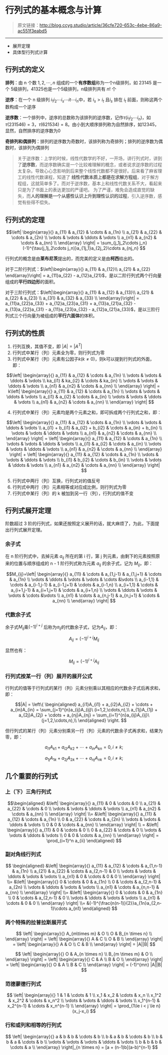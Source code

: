 # 行列式的基本概念与计算

[annotation]: <id> (36cfe720-653c-4ebe-86a9-ac551f3eabd5)
[annotation]: <status> (protect)
[annotation]: <create_time> (2019-05-02 22:59:48)
[annotation]: <category> (数学理论)
[annotation]: <tags> (线性代数)
[annotation]: <comments> (false)

> 原文链接：<http://blog.ccyg.studio/article/36cfe720-653c-4ebe-86a9-ac551f3eabd5>

---

- 展开定理
- 具体型行列式计算

## 行列式的定义

**排列**：由 n 个数 $1,2,\cdots,n$ 组成的一个**有序数组**称为一个n级排列，如 23145 是一个 5级排列，41325也是一个5级排列，n级排列共有 $n!$ 个 

**逆序**：在一个 n 级排列 $i_1i_2\cdots i_s\cdots it\cdots i_n$中，若 $i_s > i_t$ 且$i_s$ 排在 $i_t$ 前面，则称这两个数构成一个逆序 

**逆序数**：一个排列中，逆序的总数称为该排列的逆序数，记作$\tau(i_1i_2\cdots i_n)$，如$\tau(231546)=3$，$\tau(621534)=8$。由小到大顺序排列称为自然排序，如12345，显然，自然排序的逆序数为0

**奇排列和偶排列**：排列的逆序数为奇数时，该排列称为奇排列；排列的逆序数为偶数时，该排列为偶排列

> 关于逆序数：上学的时候，线性代数学的不好，一开场，讲行列式时，讲到了**逆序数**，而逆序数确实是一个比较难理解的概念，或者说求逆序数的过程太复杂。导致心心念影响到后来整个线性代数都不是很好。后来看了麻省理工的线性代数课程，知道了 **线性代数本质上都是在求解方程组**，对于解方程组，这就简单多了。而对于逆序数，基本上和线性代数关系不大，看起来只是为了书面上的表达更加的严谨吧。
> 为了严谨，难免会造成直觉的缺失，而**人的理解是一个从感性认识上升到理性认识的过程**，引入逆序数，感觉有些得不偿失。

## 行列式的定理

$$\left|
\begin{array}{}
a_{11} & a_{12} & \cdots & a_{1n} \\
a_{21} & a_{22} & \cdots & a_{2n} \\
\vdots & \vdots & \ddots &  \vdots \\
a_{n1} & a_{n2} & \cdots & a_{nn} \\
\end{array}
\right| = \sum_{j_1j_2\cdots j_n}(-1)^{\tau(j_1j_2\cdots j_n)}a_{1j_1}a_{2j_2}\cdots a_{nj_n}
$$

行列式的概念是由**莱布尼茨**提出的，而完美的定义是由**柯西**给出的。

对于二阶行列式：$\left|\begin{array}{} a_{11} & a_{12}\\ a_{21} & a_{22}   
\end{array}\right| = a_{11}a_{22} - a_{12}a_{21}$，是以二阶行列式两个行向量组成的**平行四边形**的面积。

对于三阶行列式：$\left|\begin{array}{} a_{11} & a_{12} & a_{13}\\ a_{21} & a_{22} & a_{23} \\ a_{31} & a_{32} & a_{33} \\
\end{array}\right| = a_{11}a_{22}a_{33} + a_{12}a_{23}a_{31} + a_{13}a_{21}a_{32} - a_{13}a_{22}a_{31} - a_{11}a_{23}a_{32} - a_{12}a_{21}a_{33}$，是以三阶行列式三个行向量为棱组成的**平行六面体**的体积。

## 行列式的性质

1. 行列互换，其值不变，即 $|A| = |A^T|$
2. 行列式中某行（列）元素全为零，则行列式为零
3. 行列式中某行（列）元素有公因子$k(k\neq0)$，则k可以提到行列式的外面，即：

$$\left|
\begin{array}{}
a_{11} & a_{12} & \cdots & a_{1n} \\
\vdots & \vdots & \ddots & \vdots \\
ka_{i1} & ka_{i2} & \cdots & ka_{in} \\
\vdots & \vdots & \ddots & \vdots \\
a_{n1} & a_{n2} & \cdots & a_{nn} \\
\end{array}
\right| = k\left|
\begin{array}{}
a_{11} & a_{12} & \cdots & a_{1n} \\
\vdots & \vdots & \ddots & \vdots \\
a_{i1} & a_{i2} & \cdots & a_{in} \\
\vdots & \vdots & \ddots & \vdots \\
a_{n1} & a_{n2} & \cdots & a_{nn} \\
\end{array}
\right|
$$

4. 行列式中某行（列）元素均是两个元素之和，即可拆成两个行列式之和，即：

$$\left|
\begin{array}{}
a_{11} & a_{12} & \cdots & a_{1n} \\
\vdots & \vdots & \ddots & \vdots \\
a_{i1} + b_{i1} & a_{i2} + b_{i2} & \cdots & a_{in} + b_{in} \\
\vdots & \vdots & \ddots & \vdots \\
a_{n1} & a_{n2} & \cdots & a_{nn} \\
\end{array}
\right| = \left|
\begin{array}{}
a_{11} & a_{12} & \cdots & a_{1n} \\
\vdots & \vdots & \ddots & \vdots \\
a_{i1} & a_{i2} & \cdots & a_{in} \\
\vdots & \vdots & \ddots & \vdots \\
a_{n1} & a_{n2} & \cdots & a_{nn} \\
\end{array}
\right| + \left|
\begin{array}{}
a_{11} & a_{12} & \cdots & a_{1n} \\
\vdots & \vdots & \ddots & \vdots \\
b_{i1} & b_{i2} & \cdots & b_{in} \\
\vdots & \vdots & \ddots & \vdots \\
a_{n1} & a_{n2} & \cdots & a_{nn} \\
\end{array}
\right|
$$

5. 行列式中两行（列）互换，行列式对的值反号
6. 行列式中两行（列）元素相等或对应成比例，则行列式为零
7. 行列式中某行（列）的 k 被加到另一行（列），行列式的值不变

## 行列式展开定理

阶数超过 3 阶的行列式，如果还按照定义展开的话，就大麻烦了，为此，下面提出行列式展开定理。

### 余子式

在 n 阶行列式中，去掉元素 $a_{ij}$ 所在的第 i 行，第 j 列元素，由剩下的元素按照原来的位置与顺序组成的 n - 1 阶行列式称为元素 $a_{ij}$ 的余子式，记为 $M_{ij}$，即：

$$M_{ij}=\left|
\begin{array}{}
a_{11} & \cdots & a_{1,j-1} & a_{1,j+1} & \cdots & a_{1n} \\
\vdots & \ddots & \vdots & \vdots & \cdots &\vdots \\
a_{i-1,1} & \cdots & a_{i-1,j-1} & a_{i-1,j+1} & \cdots & a_{i-1,n} \\
a_{i+1,1} & \cdots & a_{i+1,j-1} & a_{i+1,j+1} & \cdots & a_{i+1,n} \\
\vdots & \ddots & \vdots & \vdots & \cdots &\vdots \\
a_{n1} & \cdots & a_{n,j-1} & a_{n,j+1} & \cdots & a_{nn} \\
\end{array}
\right|
$$

### 代数余子式

余子式$M_{ij}$乘$(-1)^{i+j}$ 后称为$a_{ij}$的代数余子式，记为$A_{ij}$，即：

$$
A_{ij} = (-1)^{i+j}M_{ij}
$$

显然也有：

$$
M_{ij} = (-1)^{i+j}A_{ij}
$$

### 行列式按某一行（列）展开的展开公式

行列式的值等于行列式的某行（列）元素分别乘以其相应的代数余子式后再求和，即：

$$|A| = \left\{
\begin{aligned}
a_{i1}A_{i1} + a_{i2}A_{i2} + \cdots + a_{in}A_{in} = \sum_{j=1}^{n}a_{ij}A_{ij}\ (i=1,2,\cdots,n),\\
a_{1j}A_{1j} + a_{2j}A_{2j} + \cdots + a_{nj}A_{nj} = \sum_{i=1}^{n}a_{ij}A_{ij}\ (j=1,2,\cdots,n),\\
\end{aligned}
\right.
$$

但行列式的某行（列）元素分别乘另一行（列）元素的代数余子式再求和，结果为零，即：

$$
a_{i1}A_{k1} + a_{i2}A_{k2} + \cdots + a_{in}A_{kn} = 0, i \neq k;
$$

$$
a_{1j}A_{1k} + a_{2j}A_{2k} + \cdots + a_{nj}A_{nk} = 0, i \neq k;
$$

## 几个重要的行列式

### 上（下）三角行列式

$$\begin{aligned}
&\left|
\begin{array}{}
a_{11} & 0 & \cdots & 0 \\
a_{21} & a_{22} & \cdots & 0 \\
\vdots & \vdots & \ddots & \vdots \\
a_{n1} & a_{n2} & \cdots & a_{nn} \\
\end{array}
\right| \\= &\left|
\begin{array}{}
a_{11} & a_{12} & \cdots & a_{1n} \\
0 & a_{22} & \cdots & a_{2n} \\
\vdots & \vdots & \ddots & \vdots \\
0 & 0 & \cdots & a_{nn} \\
\end{array}
\right| \\ = &\left|
\begin{array}{}
a_{11} & 0 & \cdots & 0 \\
0 & a_{22} & \cdots & 0 \\
\vdots & \vdots & \ddots & \vdots \\
0 & 0 & \cdots & a_{nn} \\
\end{array}
\right| = \prod_{i=1}^n a_{ii}
\end{aligned}
$$

### 副对角线行列式

$$
\begin{aligned}
&\left|
\begin{array}{}
a_{11} & a_{12} & \cdots & a_{1,n-1} & a_{1n} \\
a_{21} & a_{22} & \cdots & a_{2,n-1} & 0 \\
\vdots & \vdots & \ddots & \vdots & \vdots \\
a_{n1} & 0 & \cdots & 0 & 0 \\
\end{array}
\right| \\= &\left|
\begin{array}{}
0 & \cdots & 0 & a_{1n} \\
0 & \cdots & a_{2,n-1} & a_{2n} \\
\vdots & \ddots & \vdots & \vdots \\
a_{n1} & \cdots & a_{n,n-1} & a_{nn} \\
\end{array}
\right| \\= &\left|
\begin{array}{}
0 & \cdots & 0 & a_{1n} \\
0 & \cdots & a_{2,n-1} & 0 \\
\vdots & \ddots & \vdots & \vdots \\
a_{n1} & \cdots & 0 & 0 \\
\end{array}
\right| \\= 
&(-1)^{\frac{n(n-1)}{2}}a_{1n}a_{2,n-1}\cdots a_{n1}
\end{aligned}
$$

### 两个特殊的拉普拉斯展开式

$$
\left|
\begin{array}{}
A_{m\times m} & O \\
O & B_{n \times n} \\
\end{array}
\right| = \left|
\begin{array}{}
A & C \\
O & B \\
\end{array}
\right| = \left|
\begin{array}{}
A & O \\
C & B \\
\end{array}
\right| = |A||B|
$$

$$
\left|
\begin{array}{}
O & A_{n \times n} \\
B_{m \times m} & O   \\
\end{array}
\right| = \left|
\begin{array}{}
C & A \\
B & O \\
\end{array}
\right| = \left|
\begin{array}{}
O & A \\
B & C \\
\end{array}
\right| = (-1)^{mn} |A||B|
$$

### 范德蒙德行列式

$$
\left|
\begin{array}{}
1 & 1 & \cdots & 1 \\
x_1 & x_2 & \cdots & x_n \\
x_1^2 & x_2^2 & \cdots & x_n^2 \\
\vdots & \vdots & \ddots & \vdots \\
x_1^{n-1} & x_2^{n-1} & \cdots & x_n^{n-1} \\
\end{array}
\right| = \prod_{1\le i < j \le n}(x_j-x_i)
$$

### 行和或列和相等的行列式

$$
\left|
\begin{array}{}
a & b & b & \cdots & b \\
b & a & b & \cdots & b \\
b & b & a & \cdots & b \\
\vdots & \vdots & \vdots & \ddots & \vdots \\
b & b & b & \cdots & a \\
\end{array}
\right|_{n \times n} = [a + (n-1)b](a-b)^{n-1}
$$